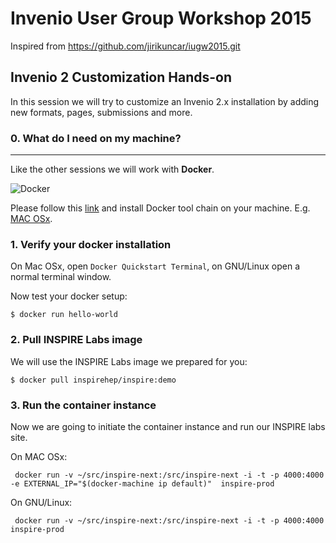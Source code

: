 # Invenio User Group Workshop 2015

Inspired from https://github.com/jirikuncar/iugw2015.git

## Invenio 2 Customization Hands-on

In this session we will try to customize an Invenio 2.x installation by adding new formats, pages, submissions and more.


### 0. What do I need on my machine?
--------------------------------

Like the other sessions we will work with **Docker**.

![Docker](https://www.docker.com/sites/all/themes/docker/assets/images/logo.png)

Please follow this [link](https://www.docker.com) and install Docker tool chain on your machine. E.g. [MAC OSx](
https://www.docker.com/toolbox).


### 1. Verify your docker installation

On Mac OSx, open `Docker Quickstart Terminal`, on GNU/Linux open a normal terminal window.

Now test your docker setup:

    $ docker run hello-world

### 2. Pull INSPIRE Labs image

We will use the INSPIRE Labs image we prepared for you:

    $ docker pull inspirehep/inspire:demo

### 3. Run the container instance

Now we are going to initiate the container instance and run our INSPIRE labs site.

On MAC OSx:

     docker run -v ~/src/inspire-next:/src/inspire-next -i -t -p 4000:4000 -e EXTERNAL_IP="$(docker-machine ip default)"  inspire-prod


On GNU/Linux:

     docker run -v ~/src/inspire-next:/src/inspire-next -i -t -p 4000:4000 inspire-prod
